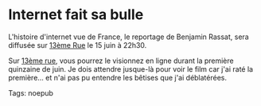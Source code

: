 # Internet fait sa bulle

L'histoire d'internet vue de France, le reportage de Benjamin Rassat, sera diffusée sur [13ème Rue](http://www.13emerue.fr) le 15 juin à 22h30.

<div></div>

Sur [13ème rue](http://www.13emerue.fr/13emerue/cache/nouveautes/quand-linternet-fait-des-bulles.htm), vous pourrez le visionnez en ligne durant la première quinzaine de juin. Je dois attendre jusque-là pour voir le film car j'ai raté la première... et n'ai pas pu entendre les bêtises que j'ai déblatérées.

Tags: noepub